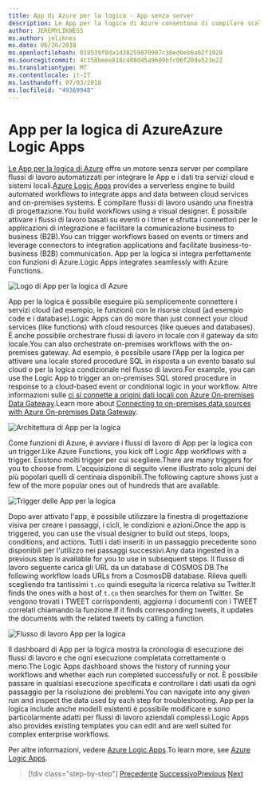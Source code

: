 ```yaml
---
title: App di Azure per la logica - App senza server
description: Le App per la logica di Azure consentono di compilare scalabile flussi di lavoro automatizzati che integrano App e i dati tra cloud dei servizi e sistemi locali.
author: JEREMYLIKNESS
ms.author: jeliknes
ms.date: 06/26/2018
ms.openlocfilehash: 019539f0da1d38259870907c38ed0eb6a62f1929
ms.sourcegitcommit: 4c158beee818c408d45a9609bfc06f209a523e22
ms.translationtype: MT
ms.contentlocale: it-IT
ms.lasthandoff: 07/03/2018
ms.locfileid: "49369948"
---
```

# <a name="azure-logic-apps"></a><span data-ttu-id="4862a-103">App per la logica di Azure</span><span class="sxs-lookup"><span data-stu-id="4862a-103">Azure Logic Apps</span></span>

<span data-ttu-id="4862a-104">[Le App per la logica di Azure](https://docs.microsoft.com/azure/logic-apps) offre un motore senza server per compilare flussi di lavoro automatizzati per integrare le App e i dati tra servizi cloud e sistemi locali.</span><span class="sxs-lookup"><span data-stu-id="4862a-104">[Azure Logic Apps](https://docs.microsoft.com/azure/logic-apps) provides a serverless engine to build automated workflows to integrate apps and data between cloud services and on-premises systems.</span></span> <span data-ttu-id="4862a-105">È compilare flussi di lavoro usando una finestra di progettazione.</span><span class="sxs-lookup"><span data-stu-id="4862a-105">You build workflows using a visual designer.</span></span> <span data-ttu-id="4862a-106">È possibile attivare i flussi di lavoro basati su eventi o i timer e sfrutta i connettori per le applicazioni di integrazione e facilitare la comunicazione business to business (B2B).</span><span class="sxs-lookup"><span data-stu-id="4862a-106">You can trigger workflows based on events or timers and leverage connectors to integration applications and facilitate business-to-business (B2B) communication.</span></span> <span data-ttu-id="4862a-107">App per la logica si integra perfettamente con funzioni di Azure.</span><span class="sxs-lookup"><span data-stu-id="4862a-107">Logic Apps integrates seamlessly with Azure Functions.</span></span>

![Logo di App per la logica di Azure](./media/logic-apps-logo.png)

<span data-ttu-id="4862a-109">App per la logica è possibile eseguire più semplicemente connettere i servizi cloud (ad esempio, le funzioni) con le risorse cloud (ad esempio code e i database).</span><span class="sxs-lookup"><span data-stu-id="4862a-109">Logic Apps can do more than just connect your cloud services (like functions) with cloud resources (like queues and databases).</span></span> <span data-ttu-id="4862a-110">È anche possibile orchestrare flussi di lavoro in locale con il gateway da sito locale.</span><span class="sxs-lookup"><span data-stu-id="4862a-110">You can also orchestrate on-premises workflows with the on-premises gateway.</span></span> <span data-ttu-id="4862a-111">Ad esempio, è possibile usare l'App per la logica per attivare una locale stored procedure SQL in risposta a un evento basato sul cloud o per la logica condizionale nel flusso di lavoro.</span><span class="sxs-lookup"><span data-stu-id="4862a-111">For example, you can use the Logic App to trigger an on-premises SQL stored procedure in response to a cloud-based event or conditional logic in your workflow.</span></span> <span data-ttu-id="4862a-112">Altre informazioni sulle [ci si connette a origini dati locali con Azure On-premises Data Gateway](https://docs.microsoft.com/azure/analysis-services/analysis-services-gateway).</span><span class="sxs-lookup"><span data-stu-id="4862a-112">Learn more about [Connecting to on-premises data sources with Azure On-premises Data Gateway](https://docs.microsoft.com/azure/analysis-services/analysis-services-gateway).</span></span>

![Architettura di App per la logica](./media/logic-apps-architecture.png)

<span data-ttu-id="4862a-114">Come funzioni di Azure, è avviare i flussi di lavoro di App per la logica con un trigger.</span><span class="sxs-lookup"><span data-stu-id="4862a-114">Like Azure Functions, you kick off Logic App workflows with a trigger.</span></span> <span data-ttu-id="4862a-115">Esistono molti trigger per cui scegliere.</span><span class="sxs-lookup"><span data-stu-id="4862a-115">There are many triggers for you to choose from.</span></span> <span data-ttu-id="4862a-116">L'acquisizione di seguito viene illustrato solo alcuni dei più popolari quelli di centinaia disponibili.</span><span class="sxs-lookup"><span data-stu-id="4862a-116">The following capture shows just a few of the more popular ones out of hundreds that are available.</span></span>

![Trigger delle App per la logica](./media/logic-app-triggers.png)

<span data-ttu-id="4862a-118">Dopo aver attivato l'app, è possibile utilizzare la finestra di progettazione visiva per creare i passaggi, i cicli, le condizioni e azioni.</span><span class="sxs-lookup"><span data-stu-id="4862a-118">Once the app is triggered, you can use the visual designer to build out steps, loops, conditions, and actions.</span></span> <span data-ttu-id="4862a-119">Tutti i dati inseriti in un passaggio precedente sono disponibili per l'utilizzo nei passaggi successivi.</span><span class="sxs-lookup"><span data-stu-id="4862a-119">Any data ingested in a previous step is available for you to use in subsequent steps.</span></span> <span data-ttu-id="4862a-120">Il flusso di lavoro seguente carica gli URL da un database di COSMOS DB.</span><span class="sxs-lookup"><span data-stu-id="4862a-120">The following workflow loads URLs from a CosmosDB database.</span></span> <span data-ttu-id="4862a-121">Rileva quelli scegliendo tra tantissimi `t.co` quindi eseguita la ricerca relativa su Twitter.</span><span class="sxs-lookup"><span data-stu-id="4862a-121">It finds the ones with a host of `t.co` then searches for them on Twitter.</span></span> <span data-ttu-id="4862a-122">Se vengono trovati i TWEET corrispondenti, aggiorna i documenti con i TWEET correlati chiamando la funzione.</span><span class="sxs-lookup"><span data-stu-id="4862a-122">If it finds corresponding tweets, it updates the documents with the related tweets by calling a function.</span></span>

![Flusso di lavoro App per la logica](./media/logic-app-workflow.png)

<span data-ttu-id="4862a-124">Il dashboard di App per la logica mostra la cronologia di esecuzione dei flussi di lavoro e che ogni esecuzione completata correttamente o meno.</span><span class="sxs-lookup"><span data-stu-id="4862a-124">The Logic Apps dashboard shows the history of running your workflows and whether each run completed successfully or not.</span></span> <span data-ttu-id="4862a-125">È possibile passare in qualsiasi esecuzione specificata e controllare i dati usati da ogni passaggio per la risoluzione dei problemi.</span><span class="sxs-lookup"><span data-stu-id="4862a-125">You can navigate into any given run and inspect the data used by each step for troubleshooting.</span></span> <span data-ttu-id="4862a-126">App per la logica include anche modelli esistenti è possibile modificare e sono particolarmente adatti per flussi di lavoro aziendali complessi.</span><span class="sxs-lookup"><span data-stu-id="4862a-126">Logic Apps also provides existing templates you can edit and are well suited for complex enterprise workflows.</span></span>

<span data-ttu-id="4862a-127">Per altre informazioni, vedere [Azure Logic Apps](https://docs.microsoft.com/azure/logic-apps).</span><span class="sxs-lookup"><span data-stu-id="4862a-127">To learn more, see [Azure Logic Apps](https://docs.microsoft.com/azure/logic-apps).</span></span>

>[!div class="step-by-step"]
<span data-ttu-id="4862a-128">[Precedente](application-insights.md)
[Successivo](event-grid.md)</span><span class="sxs-lookup"><span data-stu-id="4862a-128">[Previous](application-insights.md)
[Next](event-grid.md)</span></span>